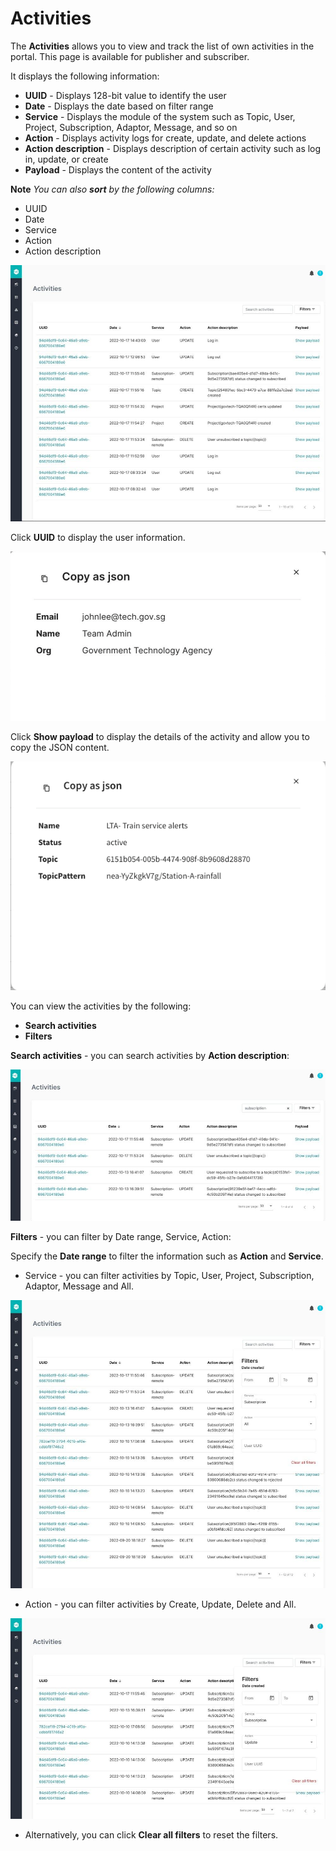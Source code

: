 
# Activities

The **Activities** allows you to view and track the list of own activities in the portal. This page is available for publisher and subscriber. 

It displays the following information:

- **UUID** - Displays 128-bit value to identify the user 
- **Date** - Displays the date based on filter range 
- **Service** - Displays the module of the system such as Topic, User, Project, Subscription, Adaptor, Message, and so on
- **Action** - Displays activity logs for create, update, and delete actions
- **Action description** - Displays description of certain activity such as log in, update, or create
- **Payload** - Displays the content of the activity

**Note** *You can also **sort** by the following columns:*

- UUID
- Date
- Service
- Action
- Action description

![Image not Available](/assets/Fig64.png)

Click **UUID** to display the user information.

![Image not Available](/assets/Fig100.png)

Click **Show payload** to display the details of the activity and allow you to copy the JSON content.

![Image not Available](/assets/Fig89.png)

You can view the activities by the following:

- **Search activities** 
- **Filters** 

**Search activities** - you can search activities by **Action description**:

![Image not Available](/assets/Fig86.png)

**Filters** - you can filter by Date range, Service, Action:

Specify the **Date range** to filter the information such as **Action** and **Service**.

- Service - you can filter activities  by Topic, User, Project, Subscription, Adaptor, Message and All.

![Image not Available](/assets/Fig87.png)

- Action - you can filter activities by Create, Update, Delete and All.

![Image not Available](/assets/Fig88.png)

- Alternatively, you can click **Clear all filters** to reset the filters.
